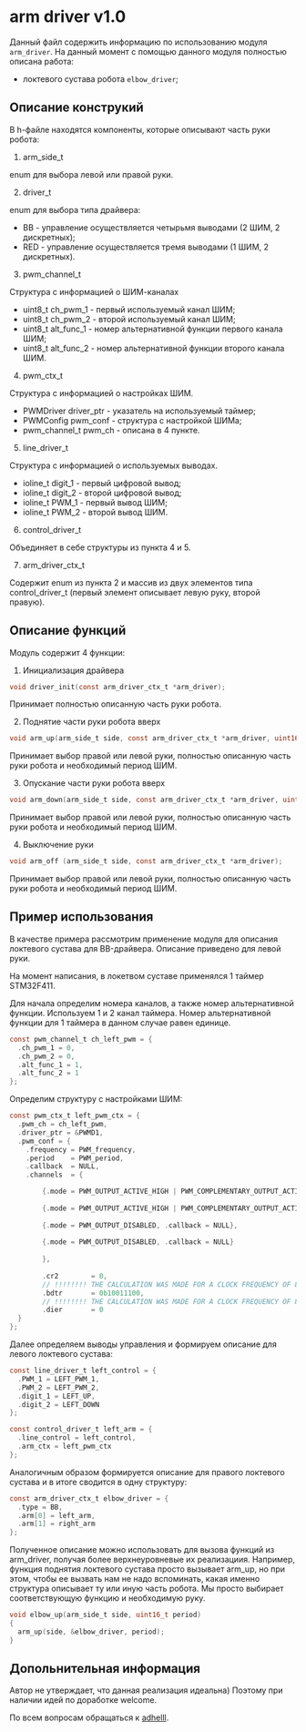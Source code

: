 # arm driver v1.0 

Данный файл содержить информацию по использованию модуля `arm_driver`.
На данный момент с помощью данного модуля полностью описана работа:
- локтевого сустава робота `elbow_driver`;


## Описание конструкий

В h-файле находятся компоненты, которые описывают часть руки робота:

1. arm_side_t

enum для выбора левой или правой руки.

2. driver_t

enum для выбора типа драйвера:
- BB - управление осуществляется четырьмя выводами (2 ШИМ, 2 дискретных);
- RED - управление осуществляется тремя выводами (1 ШИМ, 2 дискретных).

3. pwm_channel_t

Структура с информацией о ШИМ-каналах

- uint8_t ch_pwm_1 - первый используемый канал ШИМ; 
- uint8_t ch_pwm_2 - второй используемый канал ШИМ;
- uint8_t alt_func_1 - номер альтернативной функции первого канала ШИМ;
- uint8_t alt_func_2 - номер альтернативной функции второго канала ШИМ.

4. pwm_ctx_t

Структура с информацией о настройках ШИМ.

- PWMDriver driver_ptr -  указатель на используемый таймер;
- PWMConfig pwm_conf -  структура с настройкой ШИМа;
- pwm_channel_t pwm_ch - описана в 4 пункте.

5. line_driver_t

Структура с информацией о используемых выводах.

- ioline_t digit_1 - первый цифровой вывод;
- ioline_t digit_2 - второй цифровой вывод;
- ioline_t PWM_1 - первый вывод ШИМ;
- ioline_t PWM_2 - второй вывод ШИМ.

6. control_driver_t

Объединяет в себе структуры из пункта 4 и 5.

7. arm_driver_ctx_t

Содержит enum из пункта 2 и массив из двух элементов типа control_driver_t (первый элемент описывает левую руку, второй правую). 

## Описание функций

Модуль содержит 4 функции:

1. Инициализация драйвера 
```c
void driver_init(const arm_driver_ctx_t *arm_driver);
```
Принимает полностью описанную часть руки робота.

2. Поднятие части руки робота вверх
```c
void arm_up(arm_side_t side, const arm_driver_ctx_t *arm_driver, uint16_t period);
```
Принимает выбор правой или левой руки, полностью описанную часть руки робота и необходимый период ШИМ.

3. Опускание части руки робота вверх
```c
void arm_down(arm_side_t side, const arm_driver_ctx_t *arm_driver, uint16_t period);
```
Принимает выбор правой или левой руки, полностью описанную часть руки робота и необходимый период ШИМ.

4. Выключение руки
```c
void arm_off (arm_side_t side, const arm_driver_ctx_t *arm_driver);
```
Принимает выбор правой или левой руки, полностью описанную часть руки робота и необходимый период ШИМ.

## Пример использования

В качестве примера рассмотрим применение модуля для описания локтевого сустава для BB-драйвера. 
Описание приведено для левой руки.

На момент написания, в локетвом суставе применялся 1 таймер STM32F411.

Для начала определим номера каналов, а также номер альтернативной функции. Используем 1 и 2 канал таймера. 
Номер альтернативной функции для 1 таймера в данном случае равен единице.

```c
const pwm_channel_t ch_left_pwm = {
  .ch_pwm_1 = 0,
  .ch_pwm_2 = 0,
  .alt_func_1 = 1,
  .alt_func_2 = 1
};
```

Определим структуру с настройками ШИМ:
```c
const pwm_ctx_t left_pwm_ctx = {
  .pwm_ch = ch_left_pwm,
  .driver_ptr = &PWMD1,
  .pwm_conf = {
    .frequency = PWM_frequency,
    .period    = PWM_period,
    .callback  = NULL,
    .channels  = {

        {.mode = PWM_OUTPUT_ACTIVE_HIGH | PWM_COMPLEMENTARY_OUTPUT_ACTIVE_HIGH, .callback = NULL},	// LEFT_PWM
        
        {.mode = PWM_OUTPUT_ACTIVE_HIGH | PWM_COMPLEMENTARY_OUTPUT_ACTIVE_HIGH, .callback = NULL},  // RIGHT_PWM
        
        {.mode = PWM_OUTPUT_DISABLED, .callback = NULL},
        
        {.mode = PWM_OUTPUT_DISABLED, .callback = NULL}
        
        },
        
        .cr2        = 0,
        // !!!!!!!! THE CALCULATION WAS MADE FOR A CLOCK FREQUENCY OF 8 MHz AND THE APB1 BUS !!!!!!!! //
        .bdtr 		= 0b10011100,
        // !!!!!!!! THE CALCULATION WAS MADE FOR A CLOCK FREQUENCY OF 8 MHz AND THE APB1 BUS !!!!!!!! //
        .dier       = 0
  }
};
```

Далее определяем выводы управления и формируем описание для левого локтевого сустава:
```c
const line_driver_t left_control = {
  .PWM_1 = LEFT_PWM_1,
  .PWM_2 = LEFT_PWM_2,
  .digit_1 = LEFT_UP,
  .digit_2 = LEFT_DOWN
};

const control_driver_t left_arm = {
  .line_control = left_control,
  .arm_ctx = left_pwm_ctx
};
```

Аналогичным образом формируется описание для правого локтевого сустава и в итоге сводится в одну структуру:


```c
const arm_driver_ctx_t elbow_driver = {
  .type = BB,
  .arm[0] = left_arm,
  .arm[1] = right_arm
};
```

Полученное описание можно использовать для вызова функций из arm_driver, получая более верхнеуровневые
их реализациия. Например, функция поднятия локтевого сустава просто вызывает arm_up, но при этом, чтобы
ее вызвать нам не надо вспоминать, какая именно структура описывает ту или иную часть робота. 
Мы просто выбирает соответствующую функцию и необходимую руку.


```c
void elbow_up(arm_side_t side, uint16_t period)
{
  arm_up(side, &elbow_driver, period);
}
```

## Допольнительная информация

Автор не утверждает, что данная реализация идеальна) Поэтому при наличии идей по доработке welcome.

По всем вопросам обращаться к [adhelll](https://github.com/adhelll).


